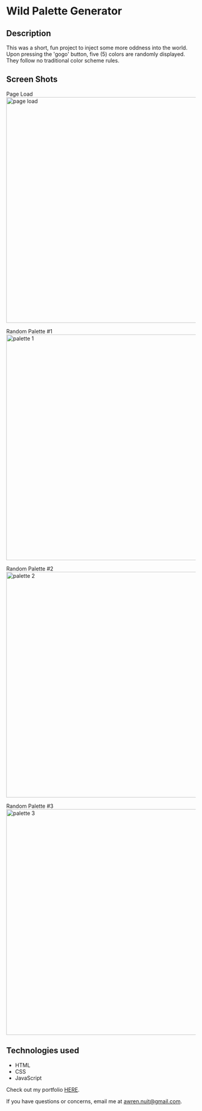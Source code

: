 # Wild Palette Generator

## Description
This was a short, fun project to inject some more oddness into the world.  Upon pressing the 'gogo' button, five (5) colors are randomly displayed.  They follow no traditional color scheme rules.

## Screen Shots
Page Load <br/>
<img src=images/ScreenShots/blank.png width="600" alt="page load"/>

Random Palette #1 <br/>
<img src=images/ScreenShots/blue.png width="600" alt="palette 1"/>

Random Palette #2 <br/>
<img src=images/ScreenShots/light-dark.png width="600" alt="palette 2"/>

Random Palette #3 <br/>
<img src=images/ScreenShots/purple-green.png width="600" alt="palette 3"/>
## Technologies used
- HTML
- CSS
- JavaScript

Check out my portfolio [HERE](http://awrennuit.com/).

If you have questions or concerns, email me at awren.nuit@gmail.com.